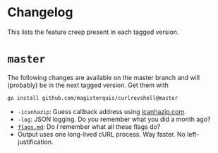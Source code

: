 Changelog
=========
This lists the feature creep present in each tagged version.

`master`
========
The following changes are available on the master branch and will (probably) be
in the next tagged version.  Get them with
```sh
go install github.com/magisterquis/curlrevshell@master
```

- `-icanhazip`: Guess callback address using [icanhazip.com](https://icanhazip.com).
- `-log`: JSON logging.  Do _you_ remember what you did a month ago?
- [`flags.md`](./flags.md): Do _I_ remember what all these flags do?
- Output uses one long-lived cURL process.  Way faster.  No left-justification.
